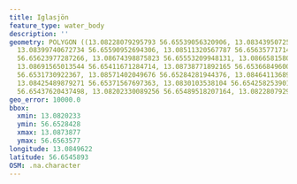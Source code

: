 ```yaml
---
title: Iglasjön
feature_type: water_body
description: ''
geometry: POLYGON ((13.08228079295793 56.65539056320906, 13.08343950725298 56.65536697377902,
  13.08399740672734 56.65590952694306, 13.08511320567787 56.65635771714613, 13.08579985118581
  56.65623977287266, 13.08674398875823 56.65553209948131, 13.08665815807007 56.65484800257638,
  13.08691565013544 56.65411671284714, 13.08738771892165 56.65366849600182, 13.08682981944728
  56.6531730922367, 13.08571402049676 56.65284281944376, 13.08464113689076 56.65289000144831,
  13.08425489879271 56.65371567697363, 13.0830103538104 56.65425825390173, 13.0822378776143
  56.65437620437498, 13.08202330089256 56.65489518207164, 13.08228079295793 56.65539056320906))
geo_error: 10000.0
bbox:
  xmin: 13.0820233
  ymin: 56.6528428
  xmax: 13.0873877
  ymax: 56.6563577
longitude: 13.0849622
latitude: 56.6545893
OSM: .na.character
---
```

